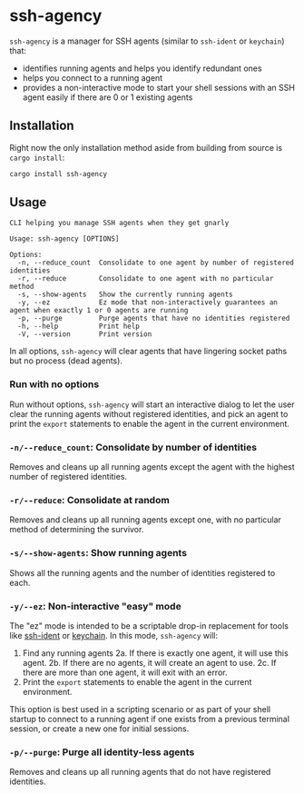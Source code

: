 # ssh-agency

`ssh-agency` is a manager for SSH agents (similar to `ssh-ident` or `keychain`) that:

- identifies running agents and helps you identify redundant ones
- helps you connect to a running agent
- provides a non-interactive mode to start your shell sessions with an SSH
  agent easily if there are 0 or 1 existing agents

## Installation

Right now the only installation method aside from building from source is `cargo install`:

```sh
cargo install ssh-agency
```

## Usage

```
CLI helping you manage SSH agents when they get gnarly

Usage: ssh-agency [OPTIONS]

Options:
  -n, --reduce_count  Consolidate to one agent by number of registered identities
  -r, --reduce        Consolidate to one agent with no particular method
  -s, --show-agents   Show the currently running agents
  -y, --ez            Ez mode that non-interactively guarantees an agent when exactly 1 or 0 agents are running
  -p, --purge         Purge agents that have no identities registered
  -h, --help          Print help
  -V, --version       Print version
```

In all options, `ssh-agency` will clear agents that have lingering socket paths but
no process (dead agents).

### Run with no options

Run without options, `ssh-agency` will start an interactive dialog to let the user
clear the running agents without registered identities, and pick an agent to
print the `export` statements to enable the agent in the current environment.

### `-n/--reduce_count`: Consolidate by number of identities

Removes and cleans up all running agents except the agent with the highest
number of registered identities.

### `-r/--reduce`: Consolidate at random

Removes and cleans up all running agents except one, with no particular method
of determining the survivor.

### `-s/--show-agents`: Show running agents

Shows all the running agents and the number of identities registered to each.

### `-y/--ez`: Non-interactive "easy" mode

The "ez" mode is intended to be a scriptable drop-in replacement for tools like
[ssh-ident](https://github.com/ssh-ident/ssh-ident1) or
[keychain](https://linux.die.net/man/1/keychain). In this mode, `ssh-agency` will:

1. Find any running agents
2a. If there is exactly one agent, it will use this agent.
2b. If there are no agents, it will create an agent to use.
2c. If there are more than one agent, it will exit with an error.
3. Print the `export` statements to enable the agent in the current environment.

This option is best used in a scripting scenario or as part of your shell
startup to connect to a running agent if one exists from a previous terminal
session, or create a new one for initial sessions.

### `-p/--purge`: Purge all identity-less agents

Removes and cleans up all running agents that do not have registered identities.

